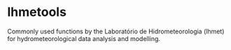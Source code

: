 # lhmetools
Commonly used functions by the Laboratório de Hidrometeorologia (lhmet) for hydrometeorological data analysis and modelling. 
